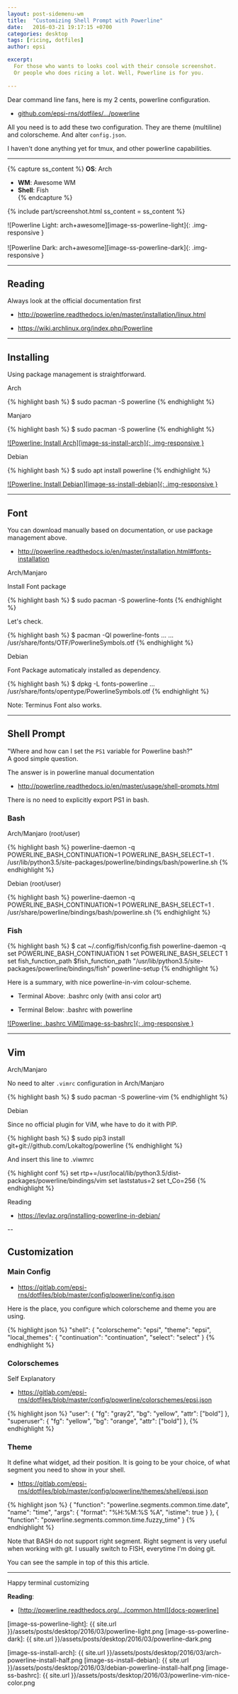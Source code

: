 ```yaml
---
layout: post-sidemenu-wm
title:  "Customizing Shell Prompt with Powerline"
date:   2016-03-21 19:17:15 +0700
categories: desktop
tags: [ricing, dotfiles]
author: epsi

excerpt: 
  For those who wants to looks cool with their console screenshot.
  Or people who does ricing a lot. Well, Powerline is for you.
  
---
```


Dear command line fans, here is my 2 cents, powerline configuration.<br/>

* [github.com/epsi-rns/dotfiles/.../powerline][dotfiles-powerline]

All you need is to add these two configuration. They are theme (multiline) and colorscheme. 
And alter <code class="code-file">config.json</code>.<br/>

I haven't done anything yet for tmux, and other powerline capabilities.<br/>

-- -- --

{% capture ss_content %}
<strong>OS</strong>: Arch<br/>
  + <strong>WM</strong>: Awesome WM<br/>
  + <strong>Shell</strong>: Fish<br/>
{% endcapture %}

{% include part/screenshot.html ss_content = ss_content %}

![Powerline Light: arch+awesome][image-ss-powerline-light]{: .img-responsive }
<br/><br/>
![Powerline Dark: arch+awesome][image-ss-powerline-dark]{: .img-responsive }

-- -- --

## Reading

Always look at the official documentation first

* <http://powerline.readthedocs.io/en/master/installation/linux.html>

* <https://wiki.archlinux.org/index.php/Powerline>

-- -- --

## Installing

Using package management is straightforward.

Arch

{% highlight bash %}
$ sudo pacman -S powerline
{% endhighlight %}

Manjaro

{% highlight bash %}
$ sudo pacman -S powerline
{% endhighlight %}

[![Powerline: Install Arch][image-ss-install-arch]{: .img-responsive }][photo-ss-install-arch]

Debian

{% highlight bash %}
$ sudo apt install powerline
{% endhighlight %}

[![Powerline: Install Debian][image-ss-install-debian]{: .img-responsive }][photo-ss-install-debian]

-- -- --

## Font

You can download manually based on documentation,
or use package management above.

* <http://powerline.readthedocs.io/en/master/installation.html#fonts-installation>

Arch/Manjaro

Install Font package

{% highlight bash %}
$ sudo pacman -S powerline-fonts
{% endhighlight %}

Let's check.

{% highlight bash %}
$ pacman -Ql powerline-fonts
...
... /usr/share/fonts/OTF/PowerlineSymbols.otf
{% endhighlight %}

Debian

Font Package automaticaly installed as dependency.

{% highlight bash %}
$ dpkg -L fonts-powerline
...
/usr/share/fonts/opentype/PowerlineSymbols.otf
{% endhighlight %}


Note: Terminus Font also works.

-- -- --

## Shell Prompt


"Where and how can I set the <code>PS1</code> variable for Powerline bash?"<br/>
A good simple question.

The answer is in powerline manual documentation

* <http://powerline.readthedocs.io/en/master/usage/shell-prompts.html>

There is no need to explicitly export PS1 in bash.

### Bash

Arch/Manjaro (root/user)

{% highlight bash %}
powerline-daemon -q
POWERLINE_BASH_CONTINUATION=1
POWERLINE_BASH_SELECT=1
. /usr/lib/python3.5/site-packages/powerline/bindings/bash/powerline.sh
{% endhighlight %}

Debian (root/user)

{% highlight bash %}
powerline-daemon -q
POWERLINE_BASH_CONTINUATION=1
POWERLINE_BASH_SELECT=1
. /usr/share/powerline/bindings/bash/powerline.sh
{% endhighlight %}

### Fish

{% highlight bash %}
$ cat ~/.config/fish/config.fish 
powerline-daemon -q
set POWERLINE_BASH_CONTINUATION 1
set POWERLINE_BASH_SELECT 1
set fish_function_path $fish_function_path "/usr/lib/python3.5/site-packages/powerline/bindings/fish"
powerline-setup
{% endhighlight %}


Here is a summary, with nice powerline-in-vim colour-scheme.

* Terminal Above: .bashrc only (with ansi color art)

* Terminal Below: .bashrc with powerline

[![Powerline: .bashrc ViM][image-ss-bashrc]{: .img-responsive }][photo-ss-bashrc]

-- -- --

## Vim

Arch/Manjaro

No need to alter <code class="code-file">.vimrc</code> configuration in Arch/Manjaro

{% highlight bash %}
$ sudo pacman -S powerline-vim
{% endhighlight %}

Debian

Since no official plugin for ViM, whe have to do it with PIP.

{% highlight bash %}
$ sudo pip3 install git+git://github.com/Lokaltog/powerline
{% endhighlight %}

And insert this line to .viwmrc

{% highlight conf %}
set rtp+=/usr/local/lib/python3.5/dist-packages/powerline/bindings/vim
set laststatus=2
set t_Co=256
{% endhighlight %}

Reading

* <https://levlaz.org/installing-powerline-in-debian/>

--

## Customization

### Main Config

* <https://gitlab.com/epsi-rns/dotfiles/blob/master/config/powerline/config.json>

Here is the place, you configure which colorscheme and theme you are using.

{% highlight json %}
	"shell": {
		"colorscheme": "epsi",
		"theme": "epsi",
		"local_themes": {
			"continuation": "continuation",
			"select": "select"
		}
{% endhighlight %}

### Colorschemes

Self Explanatory

* https://gitlab.com/epsi-rns/dotfiles/blob/master/config/powerline/colorschemes/epsi.json

{% highlight json %}
		"user":      { "fg": "gray2", "bg": "yellow", "attr": ["bold"] },
		"superuser": { "fg": "yellow", "bg": "orange", "attr": ["bold"] },
{% endhighlight %}

### Theme

It define what widget, ad their position.
It is going to be your choice,
of what segment you need to show 
in your shell.

* https://gitlab.com/epsi-rns/dotfiles/blob/master/config/powerline/themes/shell/epsi.json

{% highlight json %}
	{
		"function": "powerline.segments.common.time.date",
		"name": "time",
		"args": {
			"format": "%H:%M:%S %A",
			"istime": true
		}
	},
	{
		"function": "powerline.segments.common.time.fuzzy_time"
	}
{% endhighlight %}

Note that BASH do not support right segment.
Right segment is very useful when working with git.
I usually switch to FISH, everytime I'm doing git.

You can see the sample in top of this this article.

-- -- --

Happy terminal customizing




**Reading**:<br/>
* [http://powerline.readthedocs.org/.../common.html][docs-powerline]

[//]: <> ( -- -- -- links below -- -- -- )

[docs-powerline]:     http://powerline.readthedocs.org/en/master/configuration/segments/common.html
[dotfiles-powerline]: https://gitlab.com/epsi-rns/dotfiles/tree/master/terminal/powerline

[image-ss-powerline-light]: {{ site.url }}/assets/posts/desktop/2016/03/powerline-light.png
[image-ss-powerline-dark]:  {{ site.url }}/assets/posts/desktop/2016/03/powerline-dark.png

[image-ss-install-arch]:    {{ site.url }}/assets/posts/desktop/2016/03/arch-powerline-install-half.png
[image-ss-install-debian]:  {{ site.url }}/assets/posts/desktop/2016/03/debian-powerline-install-half.png
[image-ss-bashrc]:          {{ site.url }}/assets/posts/desktop/2016/03/powerline-vim-nice-color.png

[photo-ss-install-arch]:    https://photos.google.com/album/AF1QipOI-OvBHZtRX5saQhwM3h7JWm32xboQ5aCs5fLr/photo/AF1QipMdqYD48qXWiJKw-ljQJBXxAtpkMaVIx3RdTUnw
[photo-ss-install-debian]:  https://photos.google.com/album/AF1QipOI-OvBHZtRX5saQhwM3h7JWm32xboQ5aCs5fLr/photo/AF1QipPSIJxwaHZg4lbzkhMF6sSRnDbqjbEUkVLd2giw
[photo-ss-bashrc]:          https://photos.google.com/album/AF1QipOI-OvBHZtRX5saQhwM3h7JWm32xboQ5aCs5fLr/photo/AF1QipMnzf6HS-eW6J0NRDcYNattXydVIOR4inswGPUX
